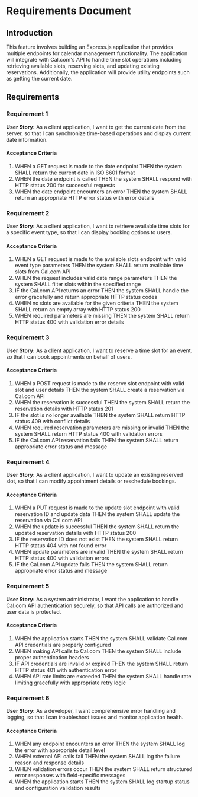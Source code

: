 # Requirements Document

## Introduction

This feature involves building an Express.js application that provides multiple endpoints for calendar management functionality. The application will integrate with Cal.com's API to handle time slot operations including retrieving available slots, reserving slots, and updating existing reservations. Additionally, the application will provide utility endpoints such as getting the current date.

## Requirements

### Requirement 1

**User Story:** As a client application, I want to get the current date from the server, so that I can synchronize time-based operations and display current date information.

#### Acceptance Criteria

1. WHEN a GET request is made to the date endpoint THEN the system SHALL return the current date in ISO 8601 format
2. WHEN the date endpoint is called THEN the system SHALL respond with HTTP status 200 for successful requests
3. WHEN the date endpoint encounters an error THEN the system SHALL return an appropriate HTTP error status with error details

### Requirement 2

**User Story:** As a client application, I want to retrieve available time slots for a specific event type, so that I can display booking options to users.

#### Acceptance Criteria

1. WHEN a GET request is made to the available slots endpoint with valid event type parameters THEN the system SHALL return available time slots from Cal.com API
2. WHEN the request includes valid date range parameters THEN the system SHALL filter slots within the specified range
3. IF the Cal.com API returns an error THEN the system SHALL handle the error gracefully and return appropriate HTTP status codes
4. WHEN no slots are available for the given criteria THEN the system SHALL return an empty array with HTTP status 200
5. WHEN required parameters are missing THEN the system SHALL return HTTP status 400 with validation error details

### Requirement 3

**User Story:** As a client application, I want to reserve a time slot for an event, so that I can book appointments on behalf of users.

#### Acceptance Criteria

1. WHEN a POST request is made to the reserve slot endpoint with valid slot and user details THEN the system SHALL create a reservation via Cal.com API
2. WHEN the reservation is successful THEN the system SHALL return the reservation details with HTTP status 201
3. IF the slot is no longer available THEN the system SHALL return HTTP status 409 with conflict details
4. WHEN required reservation parameters are missing or invalid THEN the system SHALL return HTTP status 400 with validation errors
5. IF the Cal.com API reservation fails THEN the system SHALL return appropriate error status and message

### Requirement 4

**User Story:** As a client application, I want to update an existing reserved slot, so that I can modify appointment details or reschedule bookings.

#### Acceptance Criteria

1. WHEN a PUT request is made to the update slot endpoint with valid reservation ID and update data THEN the system SHALL update the reservation via Cal.com API
2. WHEN the update is successful THEN the system SHALL return the updated reservation details with HTTP status 200
3. IF the reservation ID does not exist THEN the system SHALL return HTTP status 404 with not found error
4. WHEN update parameters are invalid THEN the system SHALL return HTTP status 400 with validation errors
5. IF the Cal.com API update fails THEN the system SHALL return appropriate error status and message

### Requirement 5

**User Story:** As a system administrator, I want the application to handle Cal.com API authentication securely, so that API calls are authorized and user data is protected.

#### Acceptance Criteria

1. WHEN the application starts THEN the system SHALL validate Cal.com API credentials are properly configured
2. WHEN making API calls to Cal.com THEN the system SHALL include proper authentication headers
3. IF API credentials are invalid or expired THEN the system SHALL return HTTP status 401 with authentication error
4. WHEN API rate limits are exceeded THEN the system SHALL handle rate limiting gracefully with appropriate retry logic

### Requirement 6

**User Story:** As a developer, I want comprehensive error handling and logging, so that I can troubleshoot issues and monitor application health.

#### Acceptance Criteria

1. WHEN any endpoint encounters an error THEN the system SHALL log the error with appropriate detail level
2. WHEN external API calls fail THEN the system SHALL log the failure reason and response details
3. WHEN validation errors occur THEN the system SHALL return structured error responses with field-specific messages
4. WHEN the application starts THEN the system SHALL log startup status and configuration validation results
